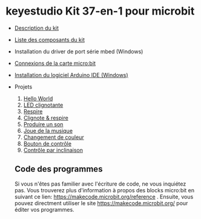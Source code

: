 # keyestudio Kit 37-en-1 pour microbit

- [Description du kit](KitDescription.md)
- [Liste des composants du kit](KitList.md)
- Installation du driver de port série mbed (Windows)
- [Connexions de la carte micro:bit](MicrobitPins.md)
- [Installation du logiciel Arduino IDE (Windows)](InstallArduinoIde.md)
- Projets
  1. [Hello World](HelloWorldProject.md)
  2. [LED clignotante](LedBlinkProject.md)
  3. [Respire](BreathProject.md)
  4. [Clignote & respire](BlinkAndBreathProject.md)
  5. [Produire un son](MakeASoundProject.md)
  6. [Joue de la musique](PlayMusicProject.md)
  7. [Changement de couleur](ChangingColorProject.md)
  8. [Bouton de contrôle](ButtonControlProject.md)
  9. [Contrôle par inclinaison](TiltControlProject.md)

  ## Code des programmes

  Si vous n'êtes pas familier avec l'écriture de code, ne vous inquiétez pas. Vous trouverez plus d'information à propos des blocks micro:bit en suivant ce lien: https://makecode.microbit.org/reference . Ensuite, vous pouvez directment utiliser le site https://makecode.microbit.org/ pour éditer vos programmes.
